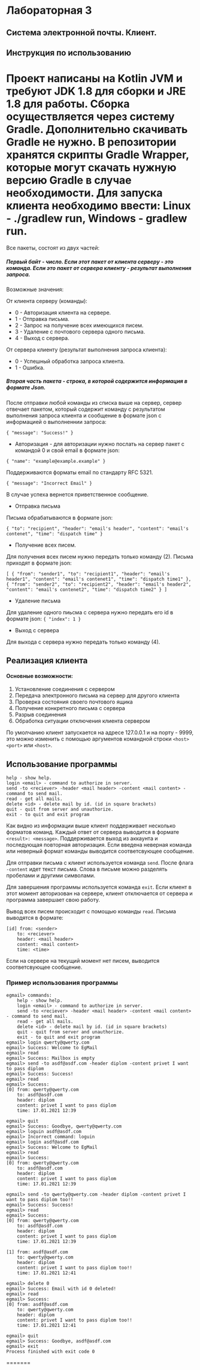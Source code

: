 
# Лабораторная 3


## Система электронной почты. Клиент.


## Инструкция по использованию

Проект написаны на Kotlin JVM и требуют JDK 1.8 для сборки и JRE 1.8 для работы. Сборка осуществляется через систему
Gradle. Дополнительно скачивать Gradle не нужно. В репозитории хранятся скрипты Gradle Wrapper, которые могут скачать
нужную версию Gradle в случае необходимости. Для запуска клиента необходимо ввести: Linux - ./gradlew run, Windows - gradlew run.
=======
Все пакеты, состоят из двух частей:

##### Первый байт - число. Если этот пакет от клиента серверу - это команда. Если это пакет от сервера клиенту - результат выполнения запроса.

Возможные значения:

От клиента серверу (команды):

- 0 - Авторизация клиента на сервере.
- 1 - Отправка письма.
- 2 - Запрос на получение всех имеющихся писем.
- 3 - Удаление с почтового сервера одного письма.
- 4 - Выход с сервера.

От сервера клиенту (результат выполнения запроса клиента):

- 0 - Успешный обработка запроса клиента.
- 1 - Ошибка.

##### Вторая часть пакета - строка, в которой содержится информация в формате Json.

После отправки любой команды из списка выше на сервер, сервер отвечает пакетом, который содержит команду с результатом
выполнения запроса клиента и сообщение в формате json с информацией о выполненнии запроса:

`
{
"message": "Success!"
}
`

* Авторизация - для авторизации нужно послать на сервер пакет с командой 0 и свой email в формате json:

`
{
"name": "example@example.example"
}
`

Поддерживаются форматы email по стандарту RFC 5321.

`
{
"message": "Incorrect Email"
}
`

В случае успеха вернется приветственное сообщение.

* Отправка письма

Письма обрабатываются в формате json:

`
{
"to": "recipient",
"header": "email's header",
"content": "email's contenet",
"time": "dispatch time"
}
`

* Получение всех писем.

Для получения всех писем нужно передать только команду (2). Письма приходят в формате json:

`
[
{
"from": "sender1",
"to": "recipient1",
"header": "email's header1",
"content": "email's contenet1",
"time": "dispatch time1"
}, {
"from": "sender2",
"to": "recipient2",
"header": "email's header2",
"content": "email's contenet2",
"time": "dispatch time2"
}
]
`

* Удаление письма

Для удаление одного пиьсма с сервера нужно передать его id в формате json:
`
{
"index": 1 }
`

* Выход с сервера

Для выхода с сервера нужно передать только команду (4).

## Реализация клиента

#### Основные возможности:

1) Установление соединения с сервером
2) Передача электронного письма на сервер для другого клиента
3) Проверка состояния своего почтового ящика
4) Получение конкретного письма с сервера
5) Разрыв соединения
6) Обработка ситуации отключения клиента сервером

По умолчанию клиент запускаeтся на адресе 127.0.0.1 и на порту - 9999, это можно изменить с помощью аргументов командной
строки `<host> <port>` или `<host>`.

## Использование программы

````
help - show help.
login <email> - command to authorize in server.
send -to <reciever> -header <mail header> -content <mail content> - command to send mail.
read - get all mails.
delete <id> - delete mail by id. (id in square brackets)
quit - quit from server and unauthorize.
exit - to quit and exit program
````

Как видно из информации выше клиент поддерживает несколько форматов команд. Каждый ответ от сервера выводится в
формате ``<result>: <message>``. Поддерживается выход из аккаунта и последующая повторная авторизация. Если введена
неверная команда или неверный формат команды выводится соответсвующее сообщение.

Для отправки письма с клиент используется команда ``send``. После флага `-content` идет текст письма. Слова в письме
можно разделять пробелами и другими символами.

Для завершения программы используется команда ``exit``. Если клиент в этот момент авторизован на сервере, клиент
отключается от сервера и программа завершает свою работу.

Вывод всех писем происходит с помощью команды ``read``. Письма выводятся в формате:

````
[id] from: <sender>
    to: <reciever>
    header: <mail header>
    content: <mail content>
    time: <time>
````

Если на сервере на текущий момент нет писем, выводится соответсвующее сообщение.

### Пример использования программы

````
egmail> commands:
    help - show help.
    login <email> - command to authorize in server.
    send -to <reciever> -header <mail header> -content <mail content> - command to send mail.
    read - get all mails.
    delete <id> - delete mail by id. (id in square brackets)
    quit - quit from server and unauthorize.
    exit - to quit and exit program
egmail> login qwerty@qwerty.com
egmail> Success: Welcome to EgMail
egmail> read
egmail> Success: Mailbox is empty
egmail> send -to asdf@asdf.com -header diplom -content privet I want to pass diplom
egmail> Success: Success!
egmail> read
egmail> Success: 
[0] from: qwerty@qwerty.com
    to: asdf@asdf.com
    header: diplom
    content: privet I want to pass diplom
    time: 17.01.2021 12:39

egmail> quit
egmail> Success: Goodbye, qwerty@qwerty.com
egmail> loguin asdf@asdf.com
egmail> Incorrect command: loguin
egmail> login asdf@asdf.com
egmail> Success: Welcome to EgMail
egmail> read
egmail> Success: 
[0] from: qwerty@qwerty.com
    to: asdf@asdf.com
    header: diplom
    content: privet I want to pass diplom
    time: 17.01.2021 12:39

egmail> send -to qwerty@qwerty.com -header diplom -content privet I want to pass diplom too!!
egmail> Success: Success!
egmail> read
egmail> Success: 
[0] from: qwerty@qwerty.com
    to: asdf@asdf.com
    header: diplom
    content: privet I want to pass diplom
    time: 17.01.2021 12:39

[1] from: asdf@asdf.com
    to: qwerty@qwerty.com
    header: diplom
    content: privet I want to pass diplom too!!
    time: 17.01.2021 12:41

egmail> delete 0
egmail> Success: Email with id 0 deleted!
egmail> read
egmail> Success: 
[0] from: asdf@asdf.com
    to: qwerty@qwerty.com
    header: diplom
    content: privet I want to pass diplom too!!
    time: 17.01.2021 12:41

egmail> quit
egmail> Success: Goodbye, asdf@asdf.com
egmail> exit
Process finished with exit code 0

````
=======